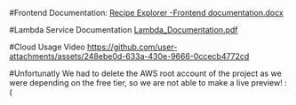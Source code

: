 #Frontend Documentation:
[Recipe Explorer -Frontend documentation.docx](https://github.com/user-attachments/files/17686547/Recipe.Explorer.-Frontend.documentation.docx)

#Lambda Service Documentation
[Lambda_Documentation.pdf](https://github.com/user-attachments/files/17686554/Lambda_Documentation.pdf)

#Cloud Usage Video
https://github.com/user-attachments/assets/248ebe0d-633a-430e-9666-0ccecb4772cd

#Unfortunatly
We had to delete the AWS root account of the project as we were depending on the free tier, so we are not able to make a live preview! :(

